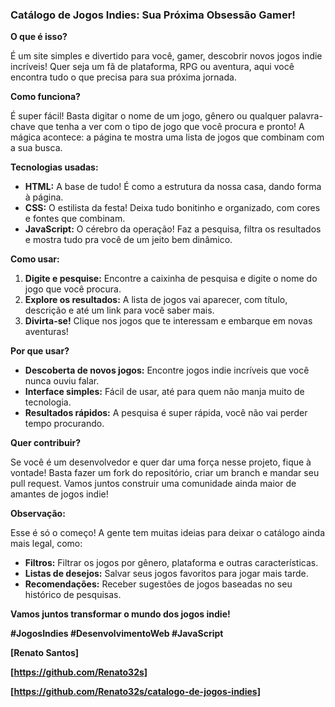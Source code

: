 ###  **Catálogo de Jogos Indies: Sua Próxima Obsessão Gamer!**

**O que é isso?**

É um site simples e divertido para você, gamer, descobrir novos jogos indie incríveis! Quer seja um fã de plataforma, RPG ou aventura, aqui você encontra tudo o que precisa para sua próxima jornada.

**Como funciona?**

É super fácil! Basta digitar o nome de um jogo, gênero ou qualquer palavra-chave que tenha a ver com o tipo de jogo que você procura e pronto! A mágica acontece: a página te mostra uma lista de jogos que combinam com a sua busca.

**Tecnologias usadas:**

* **HTML:** A base de tudo! É como a estrutura da nossa casa, dando forma à página.
* **CSS:** O estilista da festa! Deixa tudo bonitinho e organizado, com cores e fontes que combinam.
* **JavaScript:** O cérebro da operação! Faz a pesquisa, filtra os resultados e mostra tudo pra você de um jeito bem dinâmico.

**Como usar:**

1. **Digite e pesquise:** Encontre a caixinha de pesquisa e digite o nome do jogo que você procura.
2. **Explore os resultados:** A lista de jogos vai aparecer, com título, descrição e até um link para você saber mais.
3. **Divirta-se!** Clique nos jogos que te interessam e embarque em novas aventuras!

**Por que usar?**

* **Descoberta de novos jogos:** Encontre jogos indie incríveis que você nunca ouviu falar.
* **Interface simples:** Fácil de usar, até para quem não manja muito de tecnologia.
* **Resultados rápidos:** A pesquisa é super rápida, você não vai perder tempo procurando.

**Quer contribuir?**

Se você é um desenvolvedor e quer dar uma força nesse projeto, fique à vontade! Basta fazer um fork do repositório, criar um branch e mandar seu pull request. Vamos juntos construir uma comunidade ainda maior de amantes de jogos indie!

**Observação:**

Esse é só o começo! A gente tem muitas ideias para deixar o catálogo ainda mais legal, como:

* **Filtros:** Filtrar os jogos por gênero, plataforma e outras características.
* **Listas de desejos:** Salvar seus jogos favoritos para jogar mais tarde.
* **Recomendações:** Receber sugestões de jogos baseadas no seu histórico de pesquisas.

**Vamos juntos transformar o mundo dos jogos indie!**

**#JogosIndies #DesenvolvimentoWeb #JavaScript**

**[Renato Santos]**

**[https://github.com/Renato32s]**

**[https://github.com/Renato32s/catalogo-de-jogos-indies]**
